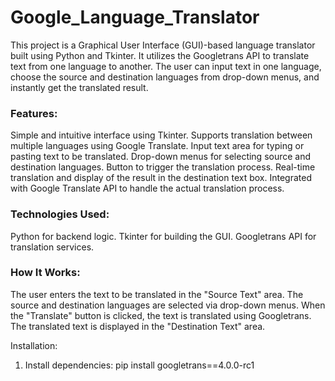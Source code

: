 # Google_Language_Translator
This project is a Graphical User Interface (GUI)-based language translator built using Python and Tkinter. It utilizes the Googletrans API to translate text from one language to another. The user can input text in one language, choose the source and destination languages from drop-down menus, and instantly get the translated result.

### Features:
Simple and intuitive interface using Tkinter.
Supports translation between multiple languages using Google Translate.
Input text area for typing or pasting text to be translated.
Drop-down menus for selecting source and destination languages.
Button to trigger the translation process.
Real-time translation and display of the result in the destination text box.
Integrated with Google Translate API to handle the actual translation process.

### Technologies Used:
Python for backend logic.
Tkinter for building the GUI.
Googletrans API for translation services.

### How It Works:
The user enters the text to be translated in the "Source Text" area.
The source and destination languages are selected via drop-down menus.
When the "Translate" button is clicked, the text is translated using Googletrans.
The translated text is displayed in the "Destination Text" area.

Installation:
1. Install dependencies: pip install googletrans==4.0.0-rc1
